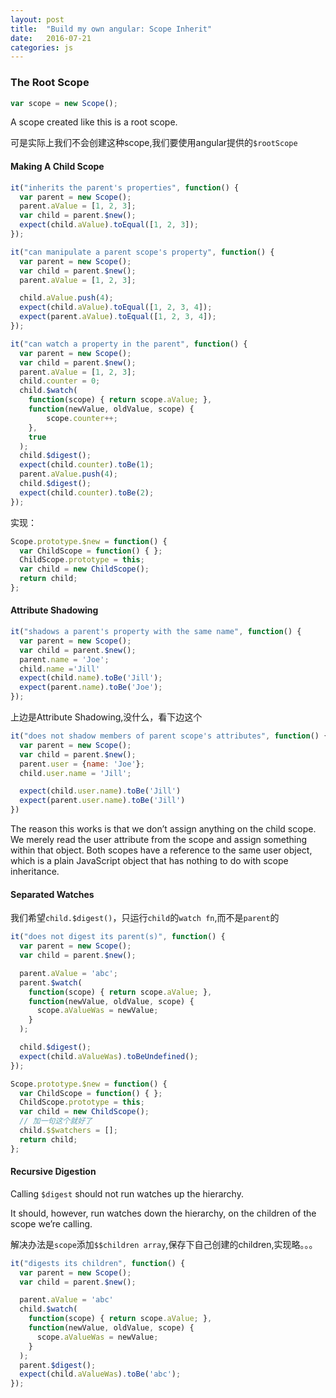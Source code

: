 ```yaml
---
layout: post
title:  "Build my own angular: Scope Inherit"
date:   2016-07-21
categories: js
---
```


### The Root Scope

```js
var scope = new Scope();
```

A scope created like this is a root scope.

可是实际上我们不会创建这种scope,我们要使用angular提供的`$rootScope`

#### Making A Child Scope

```js
it("inherits the parent's properties", function() { 
  var parent = new Scope();
  parent.aValue = [1, 2, 3];
  var child = parent.$new(); 
  expect(child.aValue).toEqual([1, 2, 3]);
});
```

```js
it("can manipulate a parent scope's property", function() { 
  var parent = new Scope();
  var child = parent.$new();
  parent.aValue = [1, 2, 3];

  child.aValue.push(4);
  expect(child.aValue).toEqual([1, 2, 3, 4]);
  expect(parent.aValue).toEqual([1, 2, 3, 4]);
});
```

```js
it("can watch a property in the parent", function() { 
  var parent = new Scope();
  var child = parent.$new();
  parent.aValue = [1, 2, 3];
  child.counter = 0;
  child.$watch(
    function(scope) { return scope.aValue; }, 
    function(newValue, oldValue, scope) {
        scope.counter++;
    },
    true
  );
  child.$digest();
  expect(child.counter).toBe(1);
  parent.aValue.push(4);
  child.$digest();
  expect(child.counter).toBe(2);
});
```

实现：


```js
Scope.prototype.$new = function() { 
  var ChildScope = function() { }; 
  ChildScope.prototype = this;
  var child = new ChildScope(); 
  return child;
};
```

#### Attribute Shadowing

```js
it("shadows a parent's property with the same name", function() { 
  var parent = new Scope();
  var child = parent.$new(); 
  parent.name = 'Joe';
  child.name ='Jill'
  expect(child.name).toBe('Jill');
  expect(parent.name).toBe('Joe');
});
```

上边是Attribute Shadowing,没什么，看下边这个

```js
it("does not shadow members of parent scope's attributes", function() {
  var parent = new Scope();
  var child = parent.$new(); 
  parent.user = {name: 'Joe'};
  child.user.name = 'Jill';

  expect(child.user.name).toBe('Jill')
  expect(parent.user.name).toBe('Jill')
})
```

The reason this works is that we don’t assign anything on the child scope. We merely read the user attribute from the scope and assign something within that object. Both scopes have a reference to the same user object, which is a plain JavaScript object that has nothing to do with scope inheritance.

#### Separated Watches

我们希望`child.$digest()`，只运行`child`的`watch fn`,而不是`parent`的

```js
it("does not digest its parent(s)", function() { 
  var parent = new Scope();
  var child = parent.$new();

  parent.aValue = 'abc';
  parent.$watch(
    function(scope) { return scope.aValue; }, 
    function(newValue, oldValue, scope) {
      scope.aValueWas = newValue;
    }
  );

  child.$digest();
  expect(child.aValueWas).toBeUndefined();
});
```

```js
Scope.prototype.$new = function() { 
  var ChildScope = function() { }; 
  ChildScope.prototype = this;
  var child = new ChildScope(); 
  // 加一句这个就好了
  child.$$watchers = [];
  return child; 
};
```

#### Recursive Digestion

Calling `$digest` should not run watches up the hierarchy.

It should, however, run watches down the hierarchy, on the children of the scope we’re calling.

解决办法是`scope`添加`$$children array`,保存下自己创建的children,实现略。。。


```js
it("digests its children", function() { 
  var parent = new Scope();
  var child = parent.$new();

  parent.aValue = 'abc'
  child.$watch(
    function(scope) { return scope.aValue; }, 
    function(newValue, oldValue, scope) {
      scope.aValueWas = newValue;
    }
  );
  parent.$digest();
  expect(child.aValueWas).toBe('abc');
});
```


